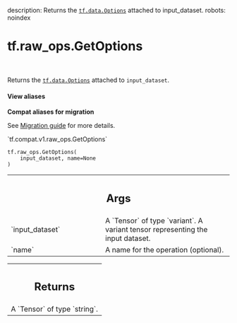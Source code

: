 description: Returns the <a href="../../tf/data/Options.md"><code>tf.data.Options</code></a> attached to input_dataset.
robots: noindex

# tf.raw_ops.GetOptions

<!-- Insert buttons and diff -->

<table class="tfo-notebook-buttons tfo-api nocontent" align="left">

</table>



Returns the <a href="../../tf/data/Options.md"><code>tf.data.Options</code></a> attached to `input_dataset`.


<section class="expandable">
  <h4 class="showalways">View aliases</h4>
  <p>
<b>Compat aliases for migration</b>
<p>See
<a href="https://www.tensorflow.org/guide/migrate">Migration guide</a> for
more details.</p>
<p>`tf.compat.v1.raw_ops.GetOptions`</p>
</p>
</section>

<pre class="devsite-click-to-copy prettyprint lang-py tfo-signature-link">
<code>tf.raw_ops.GetOptions(
    input_dataset, name=None
)
</code></pre>



<!-- Placeholder for "Used in" -->


<!-- Tabular view -->
 <table class="responsive fixed orange">
<colgroup><col width="214px"><col></colgroup>
<tr><th colspan="2"><h2 class="add-link">Args</h2></th></tr>

<tr>
<td>
`input_dataset`<a id="input_dataset"></a>
</td>
<td>
A `Tensor` of type `variant`.
A variant tensor representing the input dataset.
</td>
</tr><tr>
<td>
`name`<a id="name"></a>
</td>
<td>
A name for the operation (optional).
</td>
</tr>
</table>



<!-- Tabular view -->
 <table class="responsive fixed orange">
<colgroup><col width="214px"><col></colgroup>
<tr><th colspan="2"><h2 class="add-link">Returns</h2></th></tr>
<tr class="alt">
<td colspan="2">
A `Tensor` of type `string`.
</td>
</tr>

</table>

